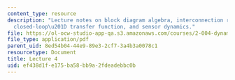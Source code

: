 ```yaml
---
content_type: resource
description: "Lecture notes on block diagram algebra, interconnection rules, the \u201C\
  closed-loop\u201D transfer function, and sensor dynamics."
file: https://ol-ocw-studio-app-qa.s3.amazonaws.com/courses/2-004-dynamics-and-control-ii-spring-2008/ef438d1fe175ba58bb9a2fdeadebbc0b_lecture_04.pdf
file_type: application/pdf
parent_uid: 8ed54b04-44e9-89e3-2cf7-3a4b3a0078c1
resourcetype: Document
title: Lecture 4
uid: ef438d1f-e175-ba58-bb9a-2fdeadebbc0b
---
```

